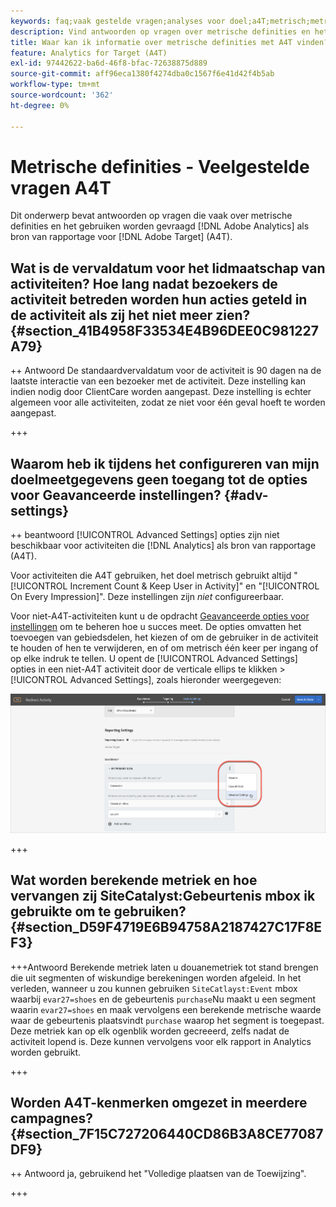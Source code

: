 ```yaml
---
keywords: faq;vaak gestelde vragen;analyses voor doel;a4T;metrisch;metrische definities
description: Vind antwoorden op vragen over metrische definities en het gebruiken van Analytics voor [!DNL Target] (A4T). Met A4T kunt u Analyses melden met Adobe [!DNL Target] activiteiten.
title: Waar kan ik informatie over metrische definities met A4T vinden?
feature: Analytics for Target (A4T)
exl-id: 97442622-ba6d-46f8-bfac-72638875d889
source-git-commit: aff96eca1380f4274dba0c1567f6e41d42f4b5ab
workflow-type: tm+mt
source-wordcount: '362'
ht-degree: 0%

---
```


# Metrische definities - Veelgestelde vragen A4T

Dit onderwerp bevat antwoorden op vragen die vaak over metrische definities en het gebruiken worden gevraagd [!DNL Adobe Analytics] als bron van rapportage voor [!DNL Adobe Target] (A4T).

## Wat is de vervaldatum voor het lidmaatschap van activiteiten? Hoe lang nadat bezoekers de activiteit betreden worden hun acties geteld in de activiteit als zij het niet meer zien? {#section_41B4958F33534E4B96DEE0C981227A79}

++ Antwoord De standaardvervaldatum voor de activiteit is 90 dagen na de laatste interactie van een bezoeker met de activiteit. Deze instelling kan indien nodig door ClientCare worden aangepast. Deze instelling is echter algemeen voor alle activiteiten, zodat ze niet voor één geval hoeft te worden aangepast.

+++

## Waarom heb ik tijdens het configureren van mijn doelmeetgegevens geen toegang tot de opties voor Geavanceerde instellingen? {#adv-settings}

++ beantwoord [!UICONTROL Advanced Settings] opties zijn niet beschikbaar voor activiteiten die [!DNL Analytics] als bron van rapportage (A4T).

Voor activiteiten die A4T gebruiken, het doel metrisch gebruikt altijd &quot;[!UICONTROL Increment Count & Keep User in Activity]&quot; en &quot;[!UICONTROL On Every Impression]&quot;. Deze instellingen zijn *niet* configureerbaar.

Voor niet-A4T-activiteiten kunt u de opdracht [Geavanceerde opties voor instellingen](/help/main/c-activities/r-success-metrics/success-metrics.md#section_7CE95A2FA8F5438E936C365A6D43BC5B) om te beheren hoe u succes meet. De opties omvatten het toevoegen van gebiedsdelen, het kiezen of om de gebruiker in de activiteit te houden of hen te verwijderen, en of om metrisch één keer per ingang of op elke indruk te tellen. U opent de [!UICONTROL Advanced Settings] opties in een niet-A4T activiteit door de verticale ellips te klikken > [!UICONTROL Advanced Settings], zoals hieronder weergegeven:

![Geavanceerde instellingen](/help/main/c-activities/r-success-metrics/assets/advanced-settings.png)

+++

## Wat worden berekende metriek en hoe vervangen zij SiteCatalyst:Gebeurtenis mbox ik gebruikte om te gebruiken? {#section_D59F4719E6B94758A2187427C17F8EF3}

+++Antwoord Berekende metriek laten u douanemetriek tot stand brengen die uit segmenten of wiskundige berekeningen worden afgeleid. In het verleden, wanneer u zou kunnen gebruiken `SiteCatlayst:Event` mbox waarbij `evar27=shoes` en de gebeurtenis `purchase`Nu maakt u een segment waarin `evar27=shoes` en maak vervolgens een berekende metrische waarde waar de gebeurtenis plaatsvindt `purchase` waarop het segment is toegepast. Deze metriek kan op elk ogenblik worden gecreeerd, zelfs nadat de activiteit lopend is. Deze kunnen vervolgens voor elk rapport in Analytics worden gebruikt.

+++

## Worden A4T-kenmerken omgezet in meerdere campagnes? {#section_7F15C727206440CD86B3A8CE77087DF9}

++ Antwoord ja, gebruikend het &quot;Volledige plaatsen van de Toewijzing&quot;.

+++